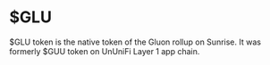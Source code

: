 # $GLU

$GLU token is the native token of the Gluon rollup on Sunrise. It was formerly $GUU token on UnUniFi Layer 1 app chain.
